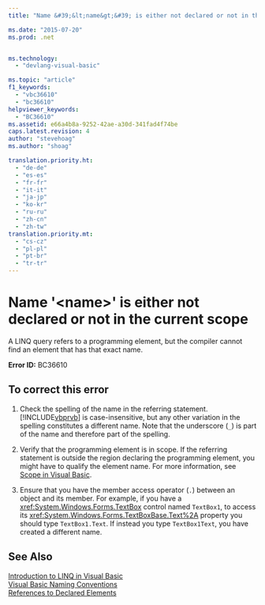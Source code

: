```yaml
---
title: "Name &#39;&lt;name&gt;&#39; is either not declared or not in the current scope | Microsoft Docs"

ms.date: "2015-07-20"
ms.prod: .net


ms.technology: 
  - "devlang-visual-basic"

ms.topic: "article"
f1_keywords: 
  - "vbc36610"
  - "bc36610"
helpviewer_keywords: 
  - "BC36610"
ms.assetid: e66a4b8a-9252-42ae-a30d-341fad4f74be
caps.latest.revision: 4
author: "stevehoag"
ms.author: "shoag"

translation.priority.ht: 
  - "de-de"
  - "es-es"
  - "fr-fr"
  - "it-it"
  - "ja-jp"
  - "ko-kr"
  - "ru-ru"
  - "zh-cn"
  - "zh-tw"
translation.priority.mt: 
  - "cs-cz"
  - "pl-pl"
  - "pt-br"
  - "tr-tr"
---
```

# Name &#39;&lt;name&gt;&#39; is either not declared or not in the current scope
A LINQ query refers to a programming element, but the compiler cannot find an element that has that exact name.  
  
 **Error ID:** BC36610  
  
## To correct this error  
  
1.  Check the spelling of the name in the referring statement. [!INCLUDE[vbprvb](../../csharp/programming-guide/concepts/linq/includes/vbprvb_md.md)] is case-insensitive, but any other variation in the spelling constitutes a different name. Note that the underscore (`_`) is part of the name and therefore part of the spelling.  
  
2.  Verify that the programming element is in scope. If the referring statement is outside the region declaring the programming element, you might have to qualify the element name. For more information, see [Scope in Visual Basic](../../visual-basic/programming-guide/language-features/declared-elements/scope.md).  
  
3.  Ensure that you have the member access operator (`.`) between an object and its member. For example, if you have a <xref:System.Windows.Forms.TextBox> control named `TextBox1`, to access its <xref:System.Windows.Forms.TextBoxBase.Text%2A> property you should type `TextBox1.Text`. If instead you type `TextBox1Text`, you have created a different name.  
  
## See Also  
 [Introduction to LINQ in Visual Basic](../../visual-basic/programming-guide/language-features/linq/introduction-to-linq.md)   
 [Visual Basic Naming Conventions](../../visual-basic/programming-guide/program-structure/naming-conventions.md)   
 [References to Declared Elements](../../visual-basic/programming-guide/language-features/declared-elements/references-to-declared-elements.md)